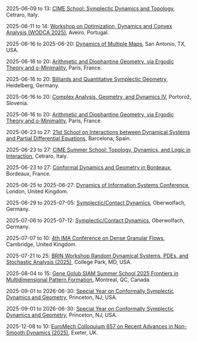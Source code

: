 2025-06-09 to 13: [CIME School: Symplectic Dynamics and Topology](https://www.cimec.unitn.it/2740/cime-schools-2025 "The school explores symplectic dynamics and topology, focusing on applications in physics. Topics include Hamiltonian systems, symplectic invariants, and Floer homology. Lectures cover connections to classical mechanics, quantum mechanics, and string theory, emphasizing mathematical structures."), Cetraro, Italy.

2025-06-11 to 14: [Workshop on Optimization, Dynamics and Convex Analysis (WODCA 2025)](https://sites.google.com/view/wodca2025 "WODCA focuses on optimization, dynamics, and convex analysis, covering convex optimization, dynamical systems, and numerical methods. Topics include gradient flows, optimal control, and applications in machine learning, emphasizing mathematical tools for optimization and dynamics."), Aveiro, Portugal.

2025-06-16 to 2025-06-20: [Dynamics of Multiple Maps](https://aimath.org/workshops/upcoming/multiplemaps/ "The workshop explores dynamics of multiple maps, focusing on complex dynamical systems. Topics include iterated function systems, fractal geometry, and chaotic dynamics. Discussions cover applications in quantum chaos and statistical mechanics, emphasizing mathematical models of physical systems."), San Antonio, TX, USA.

2025-06-16 to 20: [Arithmetic and Diophantine Geometry, via Ergodic Theory and o-Minimality](https://indico.math.cnrs.fr/event/13164/ "The conference, honoring Emmanuel Ullmo, explores arithmetic and Diophantine geometry using ergodic theory and o-minimality. Topics include rational points, dynamical systems, and algebraic curves. Discussions cover applications in number theory and theoretical physics, emphasizing interdisciplinary mathematical approaches."), Paris, France.

2025-06-16 to 20: [Billiards and Quantitative Symplectic Geometry](https://geometry-dynamics.mathi.uni-heidelberg.de/research/seminars-events/detail/workshop-billiards-and-quantitative-symplectic-geometry "The workshop explores billiards and symplectic geometry, focusing on dynamical systems. Topics include chaotic dynamics, symplectic invariants, and applications in classical mechanics. Discussions cover connections to quantum chaos and statistical mechanics, emphasizing mathematical modeling."), Heidelberg, Germany.

2025-06-16 to 20: [Complex Analysis, Geometry, and Dynamics IV](https://www.fmf.uni-lj.si/si/dogodki/2025/complex-analysis-geometry-dynamics/ "The conference explores complex analysis, geometry, and dynamics, focusing on interdisciplinary applications. Topics include holomorphic dynamics, Riemann surfaces, and complex PDEs. Discussions cover connections to quantum mechanics and string theory, emphasizing mathematical structures in physical systems."), Portorož, Slovenia.

2025-06-16 to 20: [Arithmetic and Diophantine Geometry, via Ergodic Theory and o-Minimality](https://www.ihes.fr/ullmo-2025 "The conference, honoring Emmanuel Ullmo, explores arithmetic and Diophantine geometry using ergodic theory and o-minimality. Topics include rational points, dynamical systems, and algebraic curves. Discussions cover applications in number theory and theoretical physics, emphasizing interdisciplinary mathematical approaches."), Paris, France.

2025-06-23 to 27: [21st School on Interactions between Dynamical Systems and Partial Differential Equations](https://www.crm.cat/jisd2025/ "The school explores interactions between dynamical systems and PDEs, with applications in physics. Topics include nonlinear dynamics, wave equations, and chaos in fluid systems. Lectures cover mathematical techniques for modeling complex systems, emphasizing applications in hydrodynamics, plasma physics, and pattern formation."), Barcelona, Spain.

2025-06-23 to 27: [CIME Summer School: Topology, Dynamics, and Logic in Interaction](https://www.cimec.unitn.it/2740/cime-schools-2025 "The summer school explores interactions between topology, dynamics, and logic, with applications in physics. Topics include dynamical systems, topological invariants, and computability. Discussions cover applications in quantum chaos and statistical mechanics, emphasizing interdisciplinary mathematical approaches."), Cetraro, Italy.

2025-06-23 to 27: [Conformal Dynamics and Geometry in Bordeaux](https://www.math.u-bordeaux.fr/~pthieull/ANR2025/ "The conference explores conformal dynamics and geometry, focusing on applications in physics. Topics include fractal geometry, conformal mappings, and dynamical systems. Discussions cover connections to quantum chaos and statistical mechanics, emphasizing mathematical structures."), Bordeaux, France.

2025-06-25 to 2025-06-27: [Dynamics of Information Systems Conference](https://www.onlinestore.mdx.ac.uk/conferences-and-events/faculty-of-science-and-technology/conference-science-technology/dis2025 "The conference explores dynamics of information systems, with applications in physics. Topics include network dynamics, information flow, and complex systems. Discussions cover modeling data propagation in scientific experiments, emphasizing applications in high-energy physics and cosmology."), London, United Kingdom.

2025-06-29 to 2025-07-05: [Symplectic/Contact Dynamics](https://www.mfo.de/occasion/2527/www_view "The workshop explores symplectic and contact dynamics, focusing on Hamiltonian systems and contact manifolds. Topics include periodic orbits, Legendrian knots, and Floer homology. Discussions cover applications in quantum mechanics and celestial mechanics, advancing symplectic geometric techniques."), Oberwolfach, Germany.

2025-07-06 to 2025-07-12: [Symplectic/Contact Dynamics](https://www.mfo.de/occasion/2528/www_view "This workshop investigates symplectic and contact dynamics, emphasizing Reeb flows and symplectic invariants. Topics include contact homology, Lagrangian submanifolds, and dynamical systems. Discussions explore connections to string theory and quantum field theory, enhancing symplectic topology insights."), Oberwolfach, Germany.

2025-07-07 to 10: [4th IMA Conference on Dense Granular Flows](https://ima.org.uk/24074/4th-ima-conference-on-dense-granular-flows/ "The conference explores dense granular flows, focusing on mathematical modeling and applications. Topics include granular dynamics, rheology, and instabilities. Discussions cover applications in geophysics, industrial processes, and planetary science, emphasizing computational and analytical techniques for complex systems."), Cambridge, United Kingdom.

2025-07-21 to 25: [BRIN Workshop Random Dynamical Systems, PDEs, and Stochastic Analysis (2025)](https://brinmrc.umd.edu/programs/workshops/summer25/summer25-workshop-random.html "This workshop explores random dynamical systems, covering stochastic PDEs, random attractors, and stochastic analysis. Topics include applications in fluid dynamics, climate modeling, and biology, emphasizing probabilistic methods for modeling and analyzing random dynamical systems."), College Park, MD, USA.

2025-08-04 to 15: [Gene Golub SIAM Summer School 2025 Frontiers in Multidimensional Pattern Formation](https://www.siam.org/programs-initiatives/programs/gene-golub-siam-summer-school/ "Explores mathematical modeling of multidimensional pattern formation, covering nonlinear dynamics, partial differential equations, and computational methods. Topics include pattern stability, bifurcations, and applications in physics, biology, and materials science, emphasizing recent advances in theoretical and numerical approaches for complex systems."), Montreal, QC, Canada.

2025-09-01 to 2026-06-30: [Special Year on Conformally Symplectic Dynamics and Geometry](https://www.ias.edu/math/csdg "The program investigates conformally symplectic dynamics and geometry, with applications in physics. Topics include Lagrangian submanifolds, symplectic cohomology, and dynamical systems. Discussions explore implications for quantum field theory and cosmology."), Princeton, NJ, USA.

2025-09-01 to 2026-06-30: [Special Year on Conformally Symplectic Dynamics and Geometry](https://www.ias.edu/math/special-year-conformally-symplectic-dynamics-and-geometry "The special year explores conformally symplectic dynamics and geometry, focusing on physical applications. Topics include symplectic integrators, contact dynamics, and Floer homology. Discussions cover connections to string theory and quantum mechanics, emphasizing geometric structures."), Princeton, NJ, USA.

2025-12-08 to 10: [EuroMech Colloquium 657 on Recent Advances in Non-Smooth Dynamics (2025)](https://657.euromech.org/ "Focuses on non-smooth dynamics in mechanical systems. Topics include computational methods, impact dynamics, and applications in robotics and engineering."), Exeter, UK.

